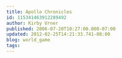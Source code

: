 ```yaml
---
title: Apollo Chronicles
id: 115341463912289492
author: Kirby Urner
published: 2006-07-20T10:27:00.000-07:00
updated: 2012-02-25T14:21:33.741-08:00
blog: world_game
tags: 
---
```


